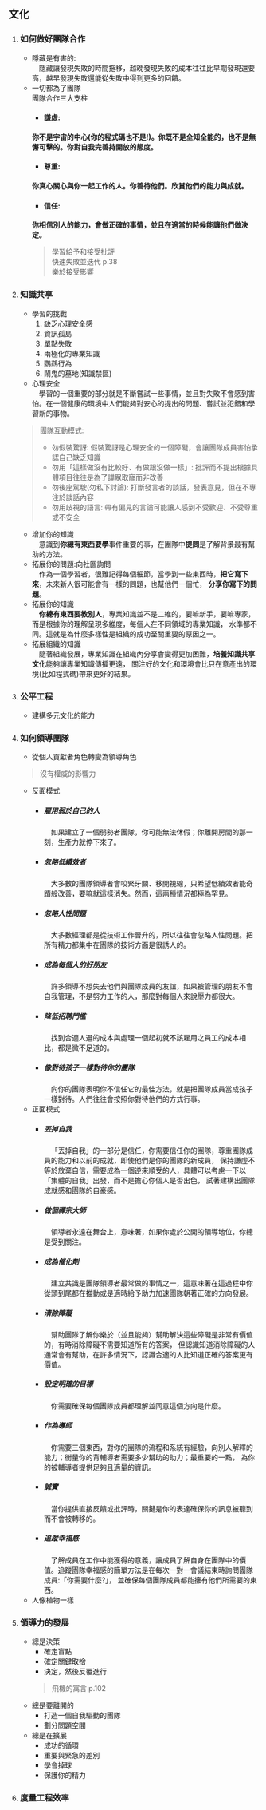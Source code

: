 ## 文化
1. ### 如何做好團隊合作 
   - 隱藏是有害的:  
     &emsp;隱藏讓發現失敗的時間拖移，越晚發現失敗的成本往往比早期發現還要高，越早發現失敗還能從失敗中得到更多的回饋。
   - 一切都為了團隊  
     團隊合作三大支柱
        - #### 謙虛:  
        **你不是宇宙的中心(你的程式碼也不是!)。你既不是全知全能的，也不是無懈可擊的。你對自我完善持開放的態度。**
        - #### 尊重:  
        **你真心關心與你一起工作的人。你善待他們。欣賞他們的能力與成就。**
        - #### 信任:  
        **你相信別人的能力，會做正確的事情，並且在適當的時候能讓他們做決定。**
     >  學習給予和接受批評  
        快速失敗並迭代 p.38  
        樂於接受影響

2. ### 知識共享
   - 學習的挑戰
     1. 缺乏心理安全感
     2. 資訊孤島
     3. 單點失敗
     4. 兩極化的專業知識
     5. 鸚鵡行為
     6. 鬧鬼的墓地(知識禁區)
   - 心理安全  
     &emsp;學習的一個重要的部分就是不斷嘗試一些事情，並且對失敗不會感到害怕。在一個健康的環境中人們能夠對安心的提出的問題、嘗試並犯錯和學習新的事物。
   > 團隊互動模式:  
   > - 勿假裝驚訝: 假裝驚訝是心理安全的一個障礙，會讓團隊成員害怕承認自己缺乏知識  
   > - 勿用「這樣做沒有比較好、有做跟沒做一樣」: 批評而不提出根據具體項目往往是為了譁眾取寵而非改善  
   > - 勿後座駕駛(勿私下討論): 打斷發言者的談話，發表意見，但在不專注於談話內容
   > - 勿用歧視的語言: 帶有偏見的言論可能讓人感到不受歡迎、不受尊重或不安全
   - 增加你的知識  
     &emsp;意識到**你總有東西要學**事件重要的事，在團隊中**提問**是了解背景最有幫助的方法。
   - 拓展你的問題:向社區詢問  
     &emsp;作為一個學習者，很難記得每個細節，當學到一些東西時，**把它寫下來**，未來新人很可能會有一樣的問題，也幫他們一個忙，
   **分享你寫下的問題**。
   - 拓展你的知識  
     &emsp;**你總有東西要教別人**，專業知識並不是二維的，要嘛新手，要嘛專家，而是根據你的理解呈現多維度，每個人在不同領域的專業知識，
   水準都不同。這就是為什麼多樣性是組織的成功至關重要的原因之一。
   - 拓展組織的知識  
     &emsp;隨著組織發展，專業知識在組織內分享會變得更加困難，**培養知識共享文化**能夠讓專業知識傳播更遠，
   關注好的文化和環境會比只在意產出的環境(比如程式碼)帶來更好的結果。 
3. ### 公平工程
   - 建構多元文化的能力
4. ### 如何領導團隊
   - 從個人貢獻者角色轉變為領導角色
   > 沒有權威的影響力 
   - 反面模式
     - ##### 雇用弱於自己的人  
       &emsp;如果建立了一個弱勢者團隊，你可能無法休假；你離開房間的那一刻，生產力就停下來了。
     - ##### 忽略低績效者  
       &emsp;大多數的團隊領導者會咬緊牙關、移開視線，只希望低績效者能奇蹟般改善，要嘛就這樣消失。然而，這兩種情況都極為罕見。
     - ##### 忽略人性問題  
       &emsp;大多數經理都是從技術工作晉升的，所以往往會忽略人性問題。把所有精力都集中在團隊的技術方面是很誘人的。
     - ##### 成為每個人的好朋友  
       &emsp;許多領導不想失去他們與團隊成員的友誼，如果被管理的朋友不會自我管理，不是努力工作的人，那麼對每個人來說壓力都很大。
     - ##### 降低招聘門檻  
       &emsp;找到合適人選的成本與處理一個起初就不該雇用之員工的成本相比，都是微不足道的。
     - ##### 像對待孩子一樣對待你的團隊  
       &emsp;向你的團隊表明你不信任它的最佳方法，就是把團隊成員當成孩子一樣對待。人們往往會按照你對待他們的方式行事。
   - 正面模式
     - ##### 丟掉自我  
       &emsp;「丟掉自我」的一部分是信任，你需要信任你的團隊，尊重團隊成員的能力和以前的成就，即使他們是你的團隊的新成員， 
       保持謙虛不等於放棄自信，需要成為一個逆來順受的人，具體可以考慮一下以「集體的自我」出發，而不是擔心你個人是否出色，
     試著建構出團隊成就感和團隊的自豪感。
     - ##### 做個禪宗大師  
       &emsp;領導者永遠在舞台上，意味著，如果你處於公開的領導地位，你總是受到關注。
     - ##### 成為催化劑  
       &emsp;建立共識是團隊領導者最常做的事情之一，這意味著在這過程中你從頭到尾都在推動或是適時給予助力加速團隊朝著正確的方向發展。
     - ##### 清除障礙  
       &emsp;幫助團隊了解你樂於（並且能夠）幫助解決這些障礙是非常有價值的，有時消除障礙不需要知道所有的答案，
     但認識知道消除障礙的人通常會有幫助，在許多情況下，認識合適的人比知道正確的答案更有價值。
     - ##### 設定明確的目標  
       &emsp;你需要確保每個團隊成員都理解並同意這個方向是什麼。
     - ##### 作為導師  
       &emsp;你需要三個東西，對你的團隊的流程和系統有經驗，向別人解釋的能力；衡量你的背輔導者需要多少幫助的助力；最重要的一點，
     為你的被輔導者提供足夠且適量的資訊。
     - ##### 誠實  
       &emsp;當你提供直接反饋或批評時，關鍵是你的表達確保你的訊息被聽到而不會被轉移的。
     - ##### 追蹤幸福感  
       &emsp;了解成員在工作中能獲得的意義，讓成員了解自身在團隊中的價值。追蹤團隊幸福感的簡單方法是在每次一對一會議結束時詢問團隊成員:「你需要什麼?」，
     並確保每個團隊成員都能擁有他們所需要的東西。
   - 人像植物一樣
5. ### 領導力的發展
   - 總是決策  
     - 確定盲點
     - 確定關鍵取捨
     - 決定，然後反覆進行
     > 飛機的寓言 p.102
   - 總是要離開的
     - 打造一個自我驅動的團隊
     - 劃分問題空間
   - 總是在擴展
     - 成功的循環
     - 重要與緊急的差別
     - 學會掉球
     - 保護你的精力
6. ### 度量工程效率